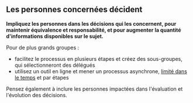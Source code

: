 ## Les personnes concernées décident

**Impliquez les personnes dans les décisions qui les concernent, pour maintenir équivalence et responsabilité, et pour augmenter la quantité d'informations disponibles sur le sujet.**

Pour de plus grands groupes :

- facilitez le processus en plusieurs étapes et créez des sous-groupes, qui sélectionneront des délégués
- utilisez un outil en ligne et mener un processus asynchrone, [limité dans le temps](section:timebox-activities) et par étapes

Pensez également à inclure les personnes impactées dans l'évaluation et l'évolution des décisions.